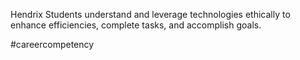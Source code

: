Hendrix Students understand and leverage technologies ethically to enhance efficiencies, complete tasks, and accomplish goals.

#careercompetency